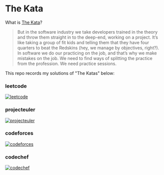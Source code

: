 # The Kata

What is [The Kata][1]?

> But in the software industry we take developers trained in the theory and throw them straight in to the deep-end, working on a project. It’s like taking a group of fit kids and telling them that they have four quarters to beat the Redskins (hey, we manage by objectives, right?). In software we do our practicing on the job, and that’s why we make mistakes on the job. We need to find ways of splitting the practice from the profession. We need practice sessions.

This repo records my solutions of "The Katas" below:

### leetcode

[<img src="https://leetcode.com/static/images/logolarge.jpg" alt="leetcode">](https://leetcode.com/)

### projecteuler

[<img src="https://projecteuler.net/images/euler_portrait.png" alt="projecteuler">](https://projecteuler.net/)

### codeforces

[<img src="http://st.codeforces.com/s/52022/images/codeforces-logo-with-telegram.png" alt="codeforces">](http://codeforces.com/)

### codechef

[<img src="https://www.codechef.com/sites/all/themes/abessive/logo.png" alt="codechef">](https://www.codechef.com/)

[1]: http://codekata.com/kata/codekata-intro/ "The Kata"

